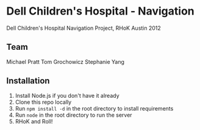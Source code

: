 Dell Children's Hospital - Navigation
=======

Dell Children's Hospital Navigation Project, RHoK Austin 2012

Team
----
Michael Pratt
Tom Grochowicz
Stephanie Yang

Installation
----

1. Install Node.js if you don't have it already
2. Clone this repo locally
3. Run `npm install -d` in the root directory to install requirements
4. Run `node` in the root directory to run the server
5. RHoK and Roll!